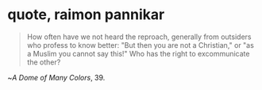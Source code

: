 # quote, raimon pannikar

> How often have we not heard the reproach, generally from outsiders who profess to know better: "But then you are not a Christian," or "as a Muslim you cannot say this!" Who has the right to excommunicate the other?

~_A Dome of Many Colors_, 39.
